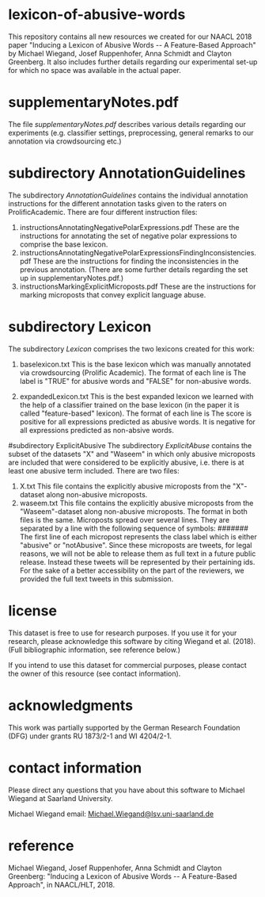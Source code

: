 # lexicon-of-abusive-words
This repository contains all new resources we created for our NAACL 2018 paper "Inducing a Lexicon of Abusive Words -- A Feature-Based Approach" by Michael Wiegand, Josef Ruppenhofer, Anna Schmidt and Clayton Greenberg. It also includes further details regarding our experimental set-up for which no space was available in the actual paper.

# supplementaryNotes.pdf
The file *supplementaryNotes.pdf* describes various details regarding our experiments (e.g. classifier settings, preprocessing, general remarks to our annotation via crowdsourcing etc.)

# subdirectory AnnotationGuidelines
The subdirectory *AnnotationGuidelines* contains the individual annotation instructions for the different annotation tasks given to the raters on ProlificAcademic.
There are four different instruction files:
1) instructionsAnnotatingNegativePolarExpressions.pdf
These are the instructions for annotating the set of negative polar expressions to comprise the base lexicon.
2) instructionsAnnotatingNegativePolarExpressionsFindingInconsistencies.pdf
These are the instructions for finding the inconsistencies in the previous annotation. (There are some further details regarding the set up in supplementaryNotes.pdf.)
3) instructionsMarkingExplicitMicroposts.pdf
These are the instructions for marking microposts that convey explicit language abuse.

# subdirectory Lexicon
The subdirectory *Lexicon* comprises the two lexicons created for this work:
1) baselexicon.txt
This is the base lexicon which was manually annotated via crowdsourcing (Prolific Academic).
The format of each line is
<negativePolarExpression>	<LABEL>
The label is "TRUE" for abusive words and "FALSE" for non-abusive words.

2) expandedLexicon.txt
This is the best expanded lexicon we learned with the help of a classifier trained on the base lexicon (in the paper it is called "feature-based" lexicon).
The format of each line is
<negativePolarExpression>	<SCORE>
The score is positive for all expressions predicted as abusive words.
It is negative for all expressions predicted as non-absive words.

#subdirectory ExplicitAbusive
The subdirectory *ExplicitAbuse* contains the subset of the datasets "X" and "Waseem" in which only abusive microposts are included that were considered to be explicitly abusive, i.e. there is at least one abusive term included.
There are two files:
1) X.txt
This file contains the explicitly abusive microposts from the "X"-dataset along non-abusive microposts.
2) waseem.txt
This file contains the explicitly abusive microposts from the "Waseem"-dataset along non-abusive microposts.
The format in both files is the same.
Microposts spread over several lines. They are separated by a line with the following sequence of symbols: #*#*#*#*#*#*#
The first line of each micropost represents the class label which is either "abusive" or "notAbusive".
Since these microposts are tweets, for legal reasons, we will not be able to release them as full text in a future public release.
Instead these tweets will be represented by their pertaining ids.
For the sake of a better accessibility on the part of the reviewers, we provided the full text tweets in this submission.

# license
This dataset is free to use for research purposes.
If you use it for your research, please acknowledge this software by citing Wiegand et al. (2018). 
(Full bibliographic information, see reference below.)

If you intend to use this dataset for commercial purposes, please contact the owner of this resource (see contact information).


# acknowledgments
This work was partially supported by the German Research Foundation (DFG) under grants RU 1873/2-1 and WI 4204/2-1.



# contact information 
Please direct any questions that you have about this software to Michael Wiegand at Saarland University.

Michael Wiegand	      email: Michael.Wiegand@lsv.uni-saarland.de


# reference
Michael Wiegand, Josef Ruppenhofer, Anna Schmidt and Clayton Greenberg: "Inducing a Lexicon of Abusive Words -- A Feature-Based Approach", in NAACL/HLT, 2018.
